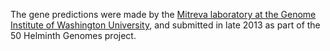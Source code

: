 [//]: # (Created by ./bin/manage_files.pl from ./species/Teladorsagia_circumcincta/PRJNA72569/Teladorsagia_circumcincta_PRJNA72569.annotation.html on Thu Jun 11 13:46:06 2020)
The gene predictions were made by the [Mitreva laboratory at the Genome Institute of Washington University](http://genome.wustl.edu/people/groups/detail/mitreva-lab/), and submitted in late 2013 as part of the 50 Helminth Genomes project.
